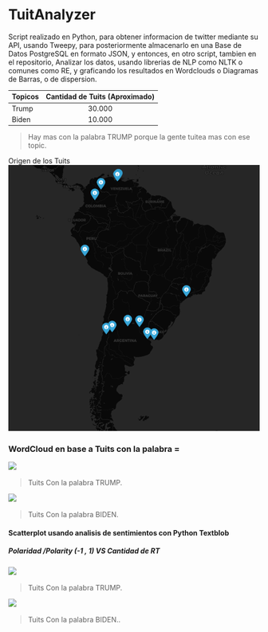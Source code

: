# TuitAnalyzer

Script realizado en Python, para obtener informacion de twitter mediante su API, usando Tweepy, para posteriormente almacenarlo en una Base de Datos PostgreSQL en formato JSON, y entonces, en otro script, tambien en el repositorio, Analizar los datos, usando librerias de NLP como NLTK o comunes como RE, y graficando los resultados en Wordclouds o Diagramas de Barras, o de dispersion.

| Topicos | Cantidad de Tuits (Aproximado) |
| :------ | :----------------------------: |
| Trump   |             30.000             |
| Biden   |             10.000             |
> Hay mas con la palabra TRUMP porque la gente tuitea mas con ese topic.

Origen de los Tuits
<img src='images/map.png'>

### WordCloud en base a Tuits con la palabra = 
![](https://github.com/AnthonyPernia/TuitsAnalyzerElection/blob/master/images/a_wordcloud.png)
> Tuits Con la palabra TRUMP.


![](https://github.com/AnthonyPernia/TuitsAnalyzerElection/blob/master/images/b_wordcloud.png)
> Tuits Con la palabra BIDEN.


#### Scatterplot usando analisis de sentimientos con Python Textblob
##### Polaridad /Polarity (-1 , 1) VS Cantidad de RT 

![](https://github.com/AnthonyPernia/TuitsAnalyzerElection/blob/master/images/a_polarity.png)
> Tuits Con la palabra TRUMP.

![](https://github.com/AnthonyPernia/TuitsAnalyzerElection/blob/master/images/b_polarity.png)
> Tuits Con la palabra BIDEN..
